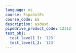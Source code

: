 ```yaml
---
language: es
course: EspañolEs
course_code: ES
description: asdasd
pipedrive_product_code: 12312
test_obj:
  test_level1_1: '123'
  test_level1_2: '123'
---
```


